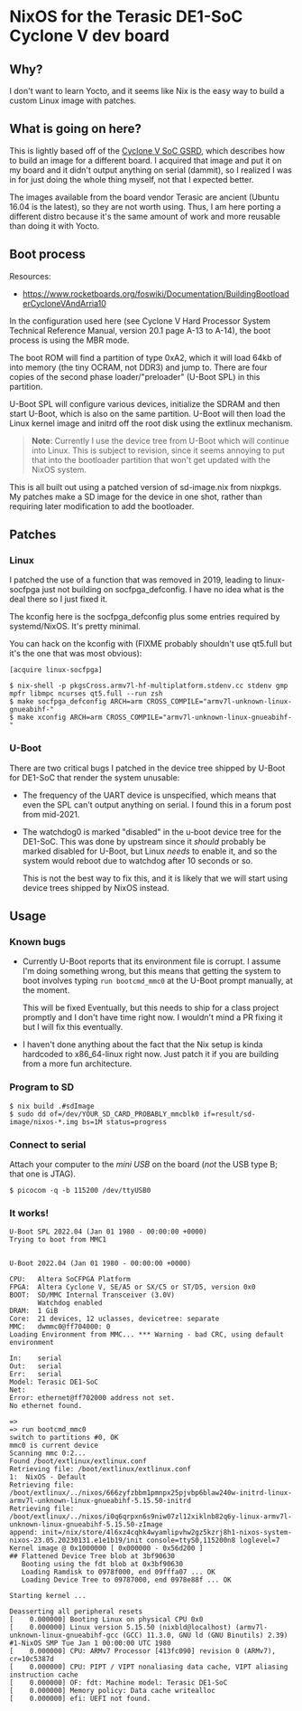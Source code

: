 # NixOS for the Terasic DE1-SoC Cyclone V dev board

## Why?

I don't want to learn Yocto, and it seems like Nix is the easy way to build a
custom Linux image with patches.

## What is going on here?

This is lightly based off of the [Cyclone V SoC
GSRD](https://www.rocketboards.org/foswiki/Documentation/CycloneVSoCGSRD),
which describes how to build an image for a different board. I acquired that
image and put it on my board and it didn't output anything on serial (dammit),
so I realized I was in for just doing the whole thing myself, not that I
expected better.

The images available from the board vendor Terasic are ancient (Ubuntu 16.04 is
the latest), so they are not worth using. Thus, I am here porting a different
distro because it's the same amount of work and more reusable than doing it
with Yocto.

## Boot process

Resources:
* https://www.rocketboards.org/foswiki/Documentation/BuildingBootloaderCycloneVAndArria10

In the configuration used here (see Cyclone V Hard Processor System
Technical Reference Manual, version 20.1 page A-13 to A-14), the boot process
is using the MBR mode.

The boot ROM will find a partition of type 0xA2, which it will load 64kb of
into memory (the tiny OCRAM, not DDR3) and jump to. There are four copies of
the second phase loader/"preloader" (U-Boot SPL) in this partition.

U-Boot SPL will configure various devices, initialize the SDRAM and then start
U-Boot, which is also on the same partition. U-Boot will then load the Linux
kernel image and initrd off the root disk using the extlinux mechanism.

> **Note**: Currently I use the device tree from U-Boot which will continue
> into Linux. This is subject to revision, since it seems annoying to put that
> into the bootloader partition that won't get updated with the NixOS system.

This is all built out using a patched version of sd-image.nix from nixpkgs.
My patches make a SD image for the device in one shot, rather than requiring
later modification to add the bootloader.

## Patches

### Linux

I patched the use of a function that was removed in 2019, leading to
linux-socfpga just not building on socfpga_defconfig. I have no idea what is
the deal there so I just fixed it.

The kconfig here is the socfpga_defconfig plus some entries required by
systemd/NixOS. It's pretty minimal.

You can hack on the kconfig with (FIXME probably shouldn't use qt5.full but
it's the one that was most obvious):

```
[acquire linux-socfpga]

$ nix-shell -p pkgsCross.armv7l-hf-multiplatform.stdenv.cc stdenv gmp mpfr libmpc ncurses qt5.full --run zsh
$ make socfpga_defconfig ARCH=arm CROSS_COMPILE="armv7l-unknown-linux-gnueabihf-"
$ make xconfig ARCH=arm CROSS_COMPILE="armv7l-unknown-linux-gnueabihf-"
```

### U-Boot

There are two critical bugs I patched in the device tree shipped by U-Boot for
DE1-SoC that render the system unusable:

* The frequency of the UART device is unspecified, which means that even the
  SPL can't output anything on serial. I found this in a forum post from
  mid-2021.
* The watchdog0 is marked "disabled" in the u-boot device tree for the
  DE1-SoC. This was done by upstream since it *should* probably be marked
  disabled for U-Boot, but Linux *needs* to enable it, and so the system would
  reboot due to watchdog after 10 seconds or so.

  This is not the best way to fix this, and it is likely that we will start
  using device trees shipped by NixOS instead.

## Usage

### Known bugs

* Currently U-Boot reports that its environment file is corrupt. I assume I'm
  doing something wrong, but this means that getting the system to boot
  involves typing `run bootcmd_mmc0` at the U-Boot prompt manually, at the
  moment.

  This will be fixed Eventually, but this needs to ship for a class project
  promptly and I don't have time right now. I wouldn't mind a PR fixing it but
  I will fix this eventually.
* I haven't done anything about the fact that the Nix setup is kinda hardcoded
  to x86_64-linux right now. Just patch it if you are building from a more fun
  architecture.

### Program to SD

```
$ nix build .#sdImage
$ sudo dd of=/dev/YOUR_SD_CARD_PROBABLY_mmcblk0 if=result/sd-image/nixos-*.img bs=1M status=progress
```

### Connect to serial

Attach your computer to the *mini USB* on the board (*not* the USB type B; that
one is JTAG).

```
$ picocom -q -b 115200 /dev/ttyUSB0
```

### It works!

```
U-Boot SPL 2022.04 (Jan 01 1980 - 00:00:00 +0000)
Trying to boot from MMC1


U-Boot 2022.04 (Jan 01 1980 - 00:00:00 +0000)

CPU:   Altera SoCFPGA Platform
FPGA:  Altera Cyclone V, SE/A5 or SX/C5 or ST/D5, version 0x0
BOOT:  SD/MMC Internal Transceiver (3.0V)
       Watchdog enabled
DRAM:  1 GiB
Core:  21 devices, 12 uclasses, devicetree: separate
MMC:   dwmmc0@ff704000: 0
Loading Environment from MMC... *** Warning - bad CRC, using default environment

In:    serial
Out:   serial
Err:   serial
Model: Terasic DE1-SoC
Net:
Error: ethernet@ff702000 address not set.
No ethernet found.

=>
=> run bootcmd_mmc0
switch to partitions #0, OK
mmc0 is current device
Scanning mmc 0:2...
Found /boot/extlinux/extlinux.conf
Retrieving file: /boot/extlinux/extlinux.conf
1:	NixOS - Default
Retrieving file: /boot/extlinux/../nixos/666zyfzbbm1pmnpx25pjvbp6blaw240w-initrd-linux-armv7l-unknown-linux-gnueabihf-5.15.50-initrd
Retrieving file: /boot/extlinux/../nixos/i0q6qrpxn6s9niw07zl12xiklnb82q6y-linux-armv7l-unknown-linux-gnueabihf-5.15.50-zImage
append: init=/nix/store/4l6xz4cqhk4wyamlipvhw2gz5kzrj8h1-nixos-system-nixos-23.05.20230131.e1e1b19/init console=ttyS0,115200n8 loglevel=7
Kernel image @ 0x1000000 [ 0x000000 - 0x56d200 ]
## Flattened Device Tree blob at 3bf90630
   Booting using the fdt blob at 0x3bf90630
   Loading Ramdisk to 0978f000, end 09fffa07 ... OK
   Loading Device Tree to 09787000, end 0978e88f ... OK

Starting kernel ...

Deasserting all peripheral resets
[    0.000000] Booting Linux on physical CPU 0x0
[    0.000000] Linux version 5.15.50 (nixbld@localhost) (armv7l-unknown-linux-gnueabihf-gcc (GCC) 11.3.0, GNU ld (GNU Binutils) 2.39) #1-NixOS SMP Tue Jan 1 00:00:00 UTC 1980
[    0.000000] CPU: ARMv7 Processor [413fc090] revision 0 (ARMv7), cr=10c5387d
[    0.000000] CPU: PIPT / VIPT nonaliasing data cache, VIPT aliasing instruction cache
[    0.000000] OF: fdt: Machine model: Terasic DE1-SoC
[    0.000000] Memory policy: Data cache writealloc
[    0.000000] efi: UEFI not found.
```

